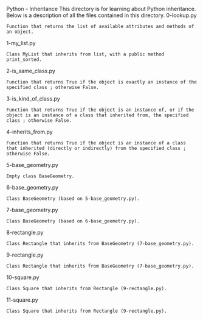 Python - Inheritance
This directory is for learning about Python inheritance. Below is a description of all the files contained in this directory.
0-lookup.py

    Function that returns the list of available attributes and methods of an object.

1-my_list.py

    Class MyList that inherits from list, with a public method print_sorted.

2-is_same_class.py

    Function that returns True if the object is exactly an instance of the specified class ; otherwise False.

3-is_kind_of_class.py

    Function that returns True if the object is an instance of, or if the object is an instance of a class that inherited from, the specified class ; otherwise False.

4-inherits_from.py

    Function that returns True if the object is an instance of a class that inherited (directly or indirectly) from the specified class ; otherwise False.

5-base_geometry.py

    Empty class BaseGeometry.

6-base_geometry.py

    Class BaseGeometry (based on 5-base_geometry.py).

7-base_geometry.py

    Class BaseGeometry (based on 6-base_geometry.py).

8-rectangle.py

    Class Rectangle that inherits from BaseGeometry (7-base_geometry.py).

9-rectangle.py

    Class Rectangle that inherits from BaseGeometry (7-base_geometry.py).

10-square.py

    Class Square that inherits from Rectangle (9-rectangle.py).

11-square.py

    Class Square that inherits from Rectangle (9-rectangle.py).

